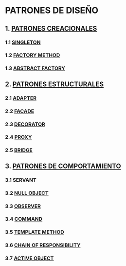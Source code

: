 # PATRONES DE DISEÑO

## 1. [PATRONES CREACIONALES](https://github.com/raca1487/Desing_Patterns/wiki/PATRONES_CREACIONALES)
### 1.1 [SINGLETON](https://github.com/raca1487/Desing_Patterns/wiki/PATRONES_CREACIONALES#singleton)
### 1.2 [FACTORY METHOD](https://github.com/raca1487/Desing_Patterns/wiki/PATRONES_CREACIONALES#factory-method)
### 1.3 [ABSTRACT FACTORY](https://github.com/raca1487/Desing_Patterns/wiki/PATRONES_CREACIONALES#abstract-factory)

## 2. [PATRONES ESTRUCTURALES](https://github.com/raca1487/Desing_Patterns/wiki/PATRONES_ESTRUCTURALES)
### 2.1 [ADAPTER](https://github.com/raca1487/Desing_Patterns/wiki/PATRONES_ESTRUCTURALES#adapter)
### 2.2 [FACADE](https://github.com/raca1487/Desing_Patterns/wiki/PATRONES_ESTRUCTURALES#facade)
### 2.3 [DECORATOR](https://github.com/raca1487/Desing_Patterns/wiki/PATRONES_ESTRUCTURALES#decorator)
### 2.4 [PROXY](https://github.com/raca1487/Desing_Patterns/wiki/PATRONES_ESTRUCTURALES#proxy)
### 2.5 [BRIDGE](https://github.com/raca1487/Desing_Patterns/wiki/PATRONES_ESTRUCTURALES#bridge)

## 3. [PATRONES DE COMPORTAMIENTO](https://github.com/raca1487/Desing_Patterns/wiki/PATRONES_COMPORTAMIENTO)
### 3.1 SERVANT
### 3.2 [NULL OBJECT](https://github.com/raca1487/Desing_Patterns/wiki/PATRONES_COMPORTAMIENTO#null-object)
### 3.3 [OBSERVER](https://github.com/raca1487/Desing_Patterns/wiki/PATRONES_COMPORTAMIENTO#observer)
### 3.4 [COMMAND](https://github.com/raca1487/Desing_Patterns/wiki/PATRONES_COMPORTAMIENTO#command)
### 3.5 [TEMPLATE METHOD](https://github.com/raca1487/Desing_Patterns/wiki/PATRONES_COMPORTAMIENTO#template-method)
### 3.6 [CHAIN OF RESPONSIBILITY](https://github.com/raca1487/Desing_Patterns/wiki/PATRONES_COMPORTAMIENTO#chain-of-responsibility)
### 3.7 [ACTIVE OBJECT](https://github.com/raca1487/Desing_Patterns/wiki/PATRONES_COMPORTAMIENTO#active-object)